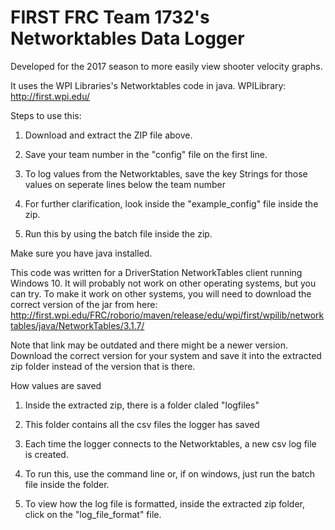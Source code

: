 # FIRST FRC Team 1732's Networktables Data Logger

Developed for the 2017 season to more easily view shooter velocity graphs.

It uses the WPI Libraries's Networktables code in java.
WPILibrary: http://first.wpi.edu/

Steps to use this:

1. Download and extract the ZIP file above.

2. Save your team number in the "config" file on the first line.

3. To log values from the Networktables, save the key Strings for those values on seperate lines below the team number

4. For further clarification, look inside the "example_config" file inside the zip.

5. Run this by using the batch file inside the zip.

Make sure you have java installed.

This code was written for a DriverStation NetworkTables client running Windows 10. It will probably not work on other operating systems, but you can try. To make it work on other systems, you will need to download the correct version of the jar from here: http://first.wpi.edu/FRC/roborio/maven/release/edu/wpi/first/wpilib/networktables/java/NetworkTables/3.1.7/

Note that link may be outdated and there might be a newer version. Download the correct version for your system and save it into the extracted zip folder instead of the version that is there.

How values are saved

1. Inside the extracted zip, there is a folder claled "logfiles"

2. This folder contains all the csv files the logger has saved

3. Each time the logger connects to the Networktables, a new csv log file is created.

4. To run this, use the command line or, if on windows, just run the batch file inside the folder.

5. To view how the log file is formatted, inside the extracted zip folder, click on the "log_file_format" file.
